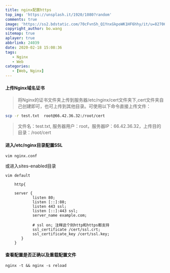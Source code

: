 ```yaml
---
title: nginx配置https
top_img: 'https://unsplash.it/1920/1080?random'
comments: true
image: 'https://ss2.bdstatic.com/70cFvnSh_Q1YnxGkpoWK1HF6hhy/it/u=827061456,130319744&fm=26&gp=0.jpg'
copyright_author: bo.wang
sitemap: true
aplayer: true
abbrlink: 24039
date: 2020-02-18 15:08:36
tags:
   - Nginx
   - Web
categories: 
   - [Web, Nginx]
---
```


#### 上传Nginx域名证书
>将Nginx的证书文件夹上传到服务器/etc/nginx/cert文件夹下,cert文件夹自己创建即可，也可上传到其他目录。可使用以下命令直接上传文件：
```bash
scp -r test.txt  root@66.42.36.32:/root/cert
```

> 文件名：test.txt, 服务器用户：root，服务器IP：66.42.36.32，上传目的目录：/root/cert

#### 进入/etc/nginx目录配置SSL
```shell script
vim nginx.conf 
```
或进入sites-enabled目录
```shell script
vim default
```

```shell script
    http{
    
    server {  
            listen 80;
            listen [::]:80; 
            listen 443 ssl;
            listen [::]:443 ssl;
            server_name example.com;
    
            # ssl on; 注释这个则http和https都支持
            ssl_certificate /cert/ssl.crt;
            ssl_certificate_key /cert/ssl.key;
       }
    }
```

#### 查看配置是否正确以及重载配置文件
```shell script
nginx -t && nginx -s reload
```

